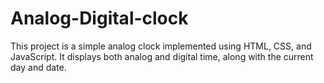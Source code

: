 # Analog-Digital-clock
 
This project is a simple analog clock implemented using HTML, CSS, and JavaScript. It displays both analog and digital time, along with the current day and date.
